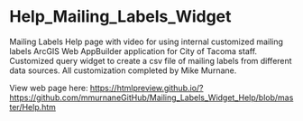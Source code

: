 # Help_Mailing_Labels_Widget
Mailing Labels Help page with video for using internal customized mailing labels ArcGIS Web AppBuilder application for City of Tacoma staff.  Customized query widget to create a csv file of mailing labels from different data sources.  All customization completed by Mike Murnane.

View web page here: https://htmlpreview.github.io/?https://github.com/mmurnaneGitHub/Mailing_Labels_Widget_Help/blob/master/Help.htm 

